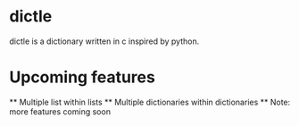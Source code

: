# dictle
dictle is a dictionary written in c inspired by python.

# Upcoming features
** Multiple list within lists
** Multiple dictionaries within dictionaries
** Note: more features coming soon
